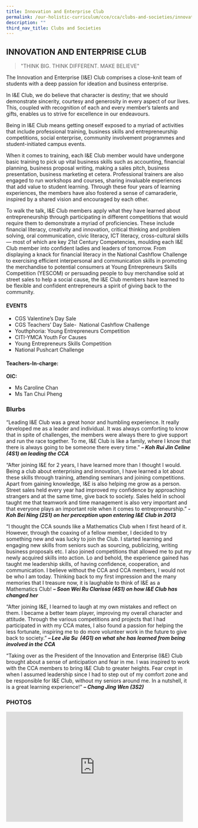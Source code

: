 ```yaml
---
title: Innovation and Enterprise Club
permalink: /our-holistic-curriculum/cce/cca/clubs-and-societies/innovation-and-enterprise-club/
description: ""
third_nav_title: Clubs and Societies
---
```

## **INNOVATION AND ENTERPRISE CLUB**

>"THINK BIG. THINK DIFFERENT. MAKE BELIEVE"

The Innovation and Enterprise (I&E) Club comprises a close-knit team of students with a deep passion for ideation and business enterprise.

In I&E Club, we do believe that character is destiny; that we should demonstrate sincerity, courtesy and generosity in every aspect of our lives. This, coupled with recognition of each and every member’s talents and gifts, enables us to strive for excellence in our endeavours.

Being in I&E Club means getting oneself exposed to a myriad of activities that include professional training, business skills and entrepreneurship competitions, social enterprise, community involvement programmes and student-initiated campus events.

When it comes to training, each I&E Club member would have undergone basic training to pick up vital business skills such as accounting, financial planning, business proposal writing, making a sales pitch, business presentation, business marketing et cetera. Professional trainers are also engaged to run workshops and courses, sharing invaluable experiences that add value to student learning. Through these four years of learning experiences, the members have also fostered a sense of camaraderie, inspired by a shared vision and encouraged by each other.

To walk the talk, I&E Club members apply what they have learned about entrepreneurship through participating in different competitions that would require them to demonstrate a myriad of proficiencies. These include financial literacy, creativity and innovation, critical thinking and problem solving, oral communication, civic literacy, ICT literacy, cross-cultural skills — most of which are key 21st Century Competencies, moulding each I&E Club member into confident ladies and leaders of tomorrow. From displaying a knack for financial literacy in the National Cashflow Challenge to exercising efficient interpersonal and communication skills in promoting the merchandise to potential consumers at Young Entrepreneurs Skills Competition (YESCOM) or persuading people to buy merchandise sold at street sales to help a social cause, the I&E Club members have learned to be flexible and confident entrepreneurs a spirit of giving back to the community.


#### **EVENTS**
*   CGS Valentine’s Day Sale
*   CGS Teachers’ Day Sale-  National Cashflow Challenge
*   Youthphoria: Young Entrepreneurs Competition
*   CITI-YMCA Youth For Causes
*   Young Entrepreneurs Skills Competition
*   National Pushcart Challenge


#### **Teachers-In-charge:**
**OIC:**  
* Ms Caroline Chan  
* Ms Tan Chui Pheng



### **Blurbs**
“Leading I&E Club was a great honor and humbling experience. It really developed me as a leader and individual. It was always comforting to know that in spite of challenges, the members were always there to give support and run the race together. To me, I&E Club is like a family, where I know that there is always going to be someone there every time.”
***– Koh Rui Jin Celine (4S1) on leading the CCA***

“After joining I&E for 2 years, I have learned more than I thought I would. Being a club about enterprising and innovation, I have learned a lot about these skills through training, attending seminars and joining competitions. Apart from gaining knowledge, I&E is also helping me grow as a person. Street sales held every year had improved my confidence by approaching strangers and at the same time, give back to society. Sales held in school taught me that teamwork and time management is also very important and that everyone plays an important role when it comes to entrepreneurship.”
***-Koh Bei Ning (2S1) on her perception upon entering I&E Club in 2013***

“I thought the CCA sounds like a Mathematics Club when I first heard of it. However, through the coaxing of a fellow member, I decided to try something new and was lucky to join the Club. I started learning and engaging new skills from seniors such as sourcing, publicizing, writing business proposals etc. I also joined competitions that allowed me to put my newly acquired skills into action. Lo and behold, the experience gained has taught me leadership skills, of having confidence, cooperation, and communication. I believe without the CCA and CCA members, I would not be who I am today. Thinking back to my first impression and the many memories that I treasure now, it is laughable to think of I&E as a Mathematics Club!
***– Soon Wei Ru Clarissa (4S1) on how I&E Club has changed her***

“After joining I&E, I learned to laugh at my own mistakes and reflect on them. I became a better team player, improving my overall character and attitude. Through the various competitions and projects that I had participated in with my CCA mates, I also found a passion for helping the less fortunate, inspiring me to do more volunteer work in the future to give back to society.”
***– Lee Jia Su  (4G1) on what she has learned from being involved in the CCA***

“Taking over as the President of the Innovation and Enterprise (I&E) Club brought about a sense of anticipation and fear in me. I was inspired to work with the CCA members to bring I&E Club to greater heights. Fear crept in when I assumed leadership since I had to step out of my comfort zone and be responsible for I&E Club, without my seniors around me. In a nutshell, it is a great learning experience!”
***– Chang Jing Wen (3S2)***



### **PHOTOS** ###

<iframe src="https://docs.google.com/presentation/d/e/2PACX-1vQjeH-PC6zBLVAbyCHaJmv6flUynRptM1Io2thiASRHOqQWEek51DqERr0X5aaJ3USpexpqhQw-cyHv/embed?start=true&loop=true&delayms=3000" frameborder="0" width="480" height="299" allowfullscreen="true"></iframe>